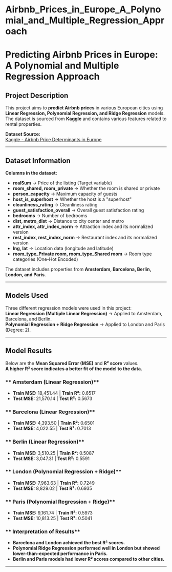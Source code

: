 # Airbnb_Prices_in_Europe_A_Polynomial_and_Multiple_Regression_Approach
# Predicting Airbnb Prices in Europe: A Polynomial and Multiple Regression Approach

##  Project Description
This project aims to **predict Airbnb prices** in various European cities using **Linear Regression, Polynomial Regression, and Ridge Regression** models.  
The dataset is sourced from **Kaggle** and contains various features related to rental properties.  

**Dataset Source:**  
[Kaggle - Airbnb Price Determinants in Europe](https://www.kaggle.com/datasets/thedevastator/airbnb-price-determinants-in-europe/data)

---

##  Dataset Information
**Columns in the dataset:**  
- **realSum** → Price of the listing (Target variable)  
- **room_shared, room_private** → Whether the room is shared or private  
- **person_capacity** → Maximum capacity of guests  
- **host_is_superhost** → Whether the host is a "superhost"  
- **cleanliness_rating** → Cleanliness rating  
- **guest_satisfaction_overall** → Overall guest satisfaction rating  
- **bedrooms** → Number of bedrooms  
- **dist, metro_dist** → Distance to city center and metro  
- **attr_index, attr_index_norm** → Attraction index and its normalized version  
- **rest_index, rest_index_norm** → Restaurant index and its normalized version  
- **lng, lat** → Location data (longitude and latitude)  
- **room_type_Private room, room_type_Shared room** → Room type categories (One-Hot Encoded)  

The dataset includes properties from **Amsterdam, Barcelona, Berlin, London, and Paris**.  

---

##  Models Used  
Three different regression models were used in this project:  
**Linear Regression (Multiple Linear Regression)** → Applied to Amsterdam, Barcelona, and Berlin.  
**Polynomial Regression + Ridge Regression** → Applied to London and Paris (Degree: 2).  

---

##  Model Results  

Below are the **Mean Squared Error (MSE)** and **R² score** values.  
**A higher R² score indicates a better fit of the model to the data.**  

### ** Amsterdam (Linear Regression)**
- **Train MSE:** 18,451.44 | **Train R²:** 0.6517  
- **Test MSE:** 21,570.14 | **Test R²:** 0.5673  

### ** Barcelona (Linear Regression)**
- **Train MSE:** 4,393.50 | **Train R²:** 0.6501  
- **Test MSE:** 4,022.55 | **Test R²:** 0.7013  

### ** Berlin (Linear Regression)**
- **Train MSE:** 3,510.25 | **Train R²:** 0.5087  
- **Test MSE:** 3,047.31 | **Test R²:** 0.5591  

### ** London (Polynomial Regression + Ridge)**
- **Train MSE:** 7,963.63 | **Train R²:** 0.7249  
- **Test MSE:** 8,829.02 | **Test R²:** 0.6935  

### ** Paris (Polynomial Regression + Ridge)**
- **Train MSE:** 9,161.74 | **Train R²:** 0.5973  
- **Test MSE:** 10,813.25 | **Test R²:** 0.5041  

### ** Interpretation of Results**
- **Barcelona and London achieved the best R² scores.**  
- **Polynomial Ridge Regression performed well in London but showed lower-than-expected performance in Paris.**  
- **Berlin and Paris models had lower R² scores compared to other cities.**  

---



